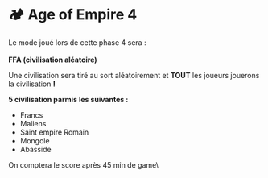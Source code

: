 # 🏕️ Age of Empire 4

Le mode joué lors de cette phase 4 sera : \
\
**FFA (civilisation aléatoire)**

Une civilisation sera tiré au sort aléatoirement et **TOUT** les joueurs jouerons la civilisation **!**

**5 civilisation parmis les suivantes :**&#x20;

* Francs
* Maliens
* Saint empire Romain
* Mongole
* Abasside

On comptera le score après 45 min de game\
